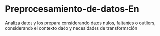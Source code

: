 # Preprocesamiento-de-datos-En
Analiza datos y los prepara considerando datos nulos, faltantes o outliers, considerando el contexto dado y necesidades de transformación
